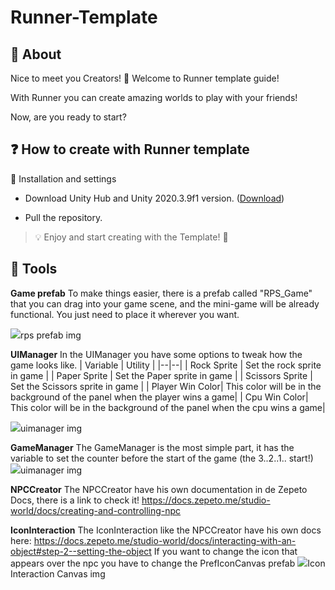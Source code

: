 
# Runner-Template

## 📢 About

Nice to meet you Creators! 👋 Welcome to Runner template guide!

With Runner you can create amazing worlds to play with your friends!

Now, are you ready to start?

  

## ❓ How to create with Runner template

:wrench: Installation and settings

- Download Unity Hub and Unity 2020.3.9f1 version. ([Download](https://unity.com/releases/editor/archive))

- Pull the repository.

  

> 💡 Enjoy and start creating with the Template! :tada:

  

## 🔨 Tools

**Game prefab**
To make things easier, there is a prefab called "RPS_Game" that you can drag into your game scene, and the mini-game will be already functional. You just need to place it wherever you want.

<img src = "dosc/rps_prefab.png">rps prefab img</img>

**UIManager**
In the UIManager you have some options to tweak how the game looks like.
| Variable | Utility |
|--|--|
| Rock Sprite | Set the rock sprite in game |
| Paper Sprite | Set the Paper sprite in game |
| Scissors Sprite | Set the Scissors  sprite in game |
| Player Win Color| This color will be in the background of the panel when the player wins a game|
| Cpu Win Color| This color will be in the background of the panel when the cpu wins a game|

<img src = "dosc/uimanager.png">uimanager img</img>

**GameManager**
The GameManager is the most simple part, it has the variable to set the counter before the start of the game
(the 3..2..1.. start!)
<img src = "dosc/gamemanager.png">uimanager img</img>

**NPCCreator**
The NPCCreator have his own documentation in de Zepeto Docs, there is a link to check it! https://docs.zepeto.me/studio-world/docs/creating-and-controlling-npc

**IconInteraction**
The IconInteraction like the NPCCreator have his own docs here: 
https://docs.zepeto.me/studio-world/docs/interacting-with-an-object#step-2--setting-the-object
If you want to change the icon that appears over the npc you have to change the PrefIconCanvas prefab
<img src = "dosc/IconInteractionCanvas.png">Icon Interaction Canvas img</img>


